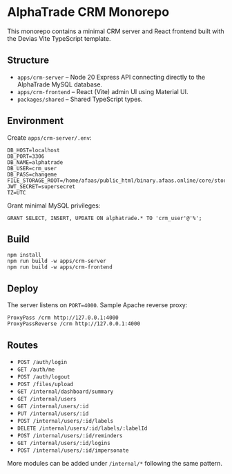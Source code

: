 # AlphaTrade CRM Monorepo

This monorepo contains a minimal CRM server and React frontend built with the Devias Vite TypeScript template.

## Structure

- `apps/crm-server` – Node 20 Express API connecting directly to the AlphaTrade MySQL database.
- `apps/crm-frontend` – React (Vite) admin UI using Material UI.
- `packages/shared` – Shared TypeScript types.

## Environment

Create `apps/crm-server/.env`:
```
DB_HOST=localhost
DB_PORT=3306
DB_NAME=alphatrade
DB_USER=crm_user
DB_PASS=changeme
FILE_STORAGE_ROOT=/home/afaas/public_html/binary.afaas.online/core/storage/app
JWT_SECRET=supersecret
TZ=UTC
```

Grant minimal MySQL privileges:
```
GRANT SELECT, INSERT, UPDATE ON alphatrade.* TO 'crm_user'@'%';
```

## Build

```
npm install
npm run build -w apps/crm-server
npm run build -w apps/crm-frontend
```

## Deploy

The server listens on `PORT=4000`. Sample Apache reverse proxy:
```
ProxyPass /crm http://127.0.0.1:4000
ProxyPassReverse /crm http://127.0.0.1:4000
```

## Routes

- `POST /auth/login`
- `GET /auth/me`
- `POST /auth/logout`
- `POST /files/upload`
- `GET /internal/dashboard/summary`
- `GET /internal/users`
- `GET /internal/users/:id`
- `PUT /internal/users/:id`
- `POST /internal/users/:id/labels`
- `DELETE /internal/users/:id/labels/:labelId`
- `POST /internal/users/:id/reminders`
- `GET /internal/users/:id/logins`
- `POST /internal/users/:id/impersonate`

More modules can be added under `/internal/*` following the same pattern.
